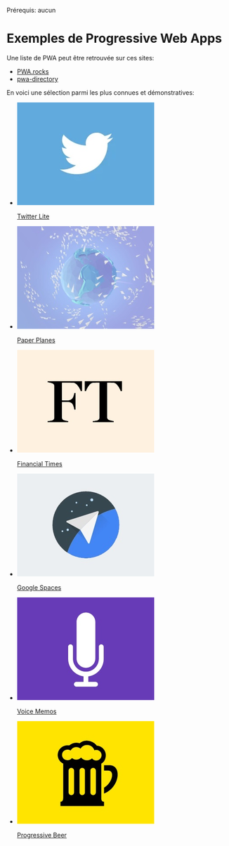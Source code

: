 <span class="requirements">Prérequis: aucun</span>

Exemples de Progressive Web Apps
================================

Une liste de PWA peut être retrouvée sur ces sites:
- <a target="_blank" href="http://pwa.rocks">PWA.rocks</a>
- <a target="_blank" href="https://pwa-directory.appspot.com">pwa-directory</a>

En voici une sélection parmi les plus connues et démonstratives:

<div class="gallery">
	<ul>
		<li>
			<a href="https://mobile.twitter.com/" target="_blank">
				<img src="static/img/gallery/twitter-lite.jpg" alt="Twitter Lite">
				<p>Twitter Lite</p>
			</a>
		</li>
		<li>
			<a href="https://paperplanes.world/" target="_blank">
				<img src="static/img/gallery/paper-planes.jpg" alt="Paper Planes">
				<p>Paper Planes</p>
			</a>
		</li>
		<li>
			<a href="https://app.ft.com/" target="_blank">
				<img src="static/img/gallery/financial-times.jpg" alt="Financial Times">
				<p>Financial Times</p>
			</a>
		</li>
		<li>
			<a href="https://spaces.google.com/" target="_blank">
				<img src="static/img/gallery/google-spaces.jpg" alt="Google Spaces">
				<p>Google Spaces</p>
			</a>
		</li>
		<li>
			<a href="https://voice-memos.appspot.com/" target="_blank">
				<img src="static/img/gallery/voice-memos.jpg" alt="Voice Memos">
				<p>Voice Memos</p>
			</a>
		</li>
		<li>
			<a href="https://deanhume.github.io/beer/" target="_blank">
				<img src="static/img/gallery/progressive-beer.jpg" alt="Progressive Beer">
				<p>Progressive Beer</p>
			</a>
		</li>
	</ul>
</div>
